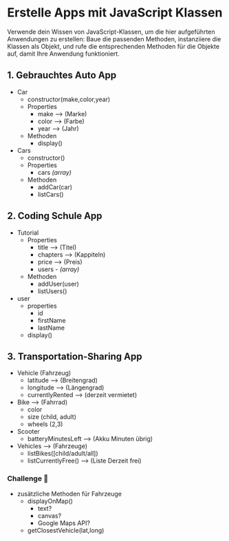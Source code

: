# Erstelle Apps mit JavaScript Klassen

Verwende dein Wissen von JavaScript-Klassen, um die hier aufgeführten Anwendungen zu erstellen: Baue die passenden Methoden, instanziiere die Klassen als Objekt, und rufe die entsprechenden Methoden für die Objekte auf, damit Ihre Anwendung funktioniert.

## 1. Gebrauchtes Auto App

- Car
	- constructor(make,color,year)
	- Properties
	    - make --> (Marke)
	    - color --> (Farbe)
	    - year --> (Jahr)
	- Methoden
	    - display()
- Cars
	- constructor()
	- Properties
	    - cars *(array)*
	- Methoden
	    - addCar(car)
	    - listCars()

## 2. Coding Schule App

- Tutorial
	- Properties
		- title --> (Titel)
		- chapters --> (Kappiteln)
		- price --> (Preis)
		- users - *(array)*
	- Methoden
		- addUser(user)
		- listUsers()
- user
	- properties
		- id
		- firstName
		- lastName
	- display()


## 3. Transportation-Sharing App

- Vehicle (Fahrzeug)
	- latitude --> (Breitengrad)
	- longitude --> (Längengrad)
	- currentlyRented --> (derzeit vermietet)
- Bike --> (Fahrrad)
	- color
	- size (child, adult)
	- wheels (2,3)
- Scooter 
	- batteryMinutesLeft --> (Akku Minuten übrig)
- Vehicles --> (Fahrzeuge)
	- listBikes([child/adult/all])
	- listCurrentlyFree() --> (Liste Derzeit frei) 
 
### Challenge :muscle:
- zusätzliche Methoden für Fahrzeuge
	- displayOnMap()
		- text?
		- canvas?
		- Google Maps API?
	- getClosestVehicle(lat,long)

